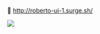 🚀 http://roberto-ui-1.surge.sh/

![](https://user-images.githubusercontent.com/17939056/73317490-068ef500-4215-11ea-81d2-fba7e56f52c2.PNG)
